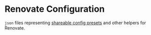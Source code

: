 # Renovate Configuration

`json` files representing [shareable config presets](https://docs.renovatebot.com/config-presets/)
and other helpers for Renovate.
